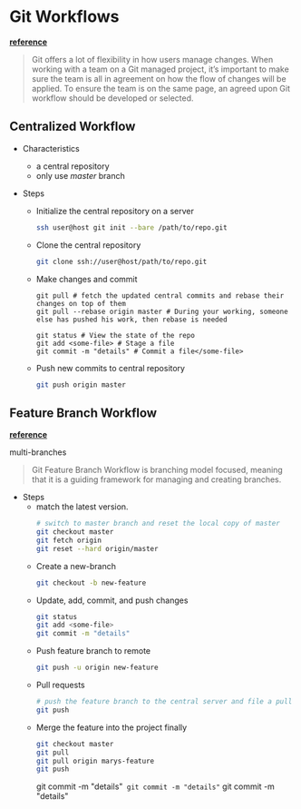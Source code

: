 # Git Workflows

[**reference**](https://www.atlassian.com/git/tutorials/comparing-workflows)

> Git offers a lot of flexibility in how users manage changes.
> When working with a team on a Git managed project, it’s important to make sure the team is all in agreement on how the flow of changes will be applied.
> To ensure the team is on the same page, an agreed upon Git workflow should be developed or selected.

## Centralized Workflow

* Characteristics
  * a central repository
  * only use _master_ branch

* Steps
  * Initialize the central repository on a server
    ```bash
    ssh user@host git init --bare /path/to/repo.git
    ```
  * Clone the central repository
    ```bash
    git clone ssh://user@host/path/to/repo.git
    ```
  * Make changes and commit
    ```base
    git pull # fetch the updated central commits and rebase their changes on top of them
    git pull --rebase origin master # During your working, someone else has pushed his work, then rebase is needed
    
    git status # View the state of the repo
    git add <some-file> # Stage a file
    git commit -m "details" # Commit a file</some-file>
    ```
  * Push new commits to central repository
    ```bash
    git push origin master
    ```

## Feature Branch Workflow

[**reference**](https://www.atlassian.com/git/tutorials/comparing-workflows/feature-branch-workflow)

multi-branches

> Git Feature Branch Workflow is branching model focused, meaning that it is a guiding framework for managing and creating branches. 

* Steps
  * match the latest version.
    ```bash
    # switch to master branch and reset the local copy of master
    git checkout master
    git fetch origin
    git reset --hard origin/master
    ```
  * Create a new-branch
    ```bash
    git checkout -b new-feature
    ```
  * Update, add, commit, and push changes
    ```bash
    git status
    git add <some-file>
    git commit -m "details"
    ```
  * Push feature branch to remote
    ```bash
    git push -u origin new-feature
    ```
  * Pull requests
    ```bash
    # push the feature branch to the central server and file a pull request asking to merge their additions into master. 
    git push
    ```
  * Merge the feature into the project finally
    ```bash
    git checkout master
    git pull
    git pull origin marys-feature
    git push
    ```
    git commit -m "details"`
    git commit -m "details"`
    git commit -m "details"
